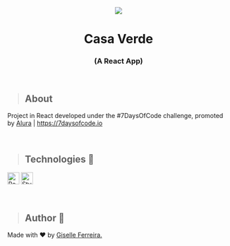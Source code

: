 <p align="center">
<img src="https://i.postimg.cc/cLvbJhnC/casaverde.png"/>
<h1 align="center">Casa Verde</h1>
<h3 align="center">(A React App)</h3>
</p>

<br/>

>## About
Project in React developed under the #7DaysOfCode challenge, promoted by [Alura](https://www.alura.com.br)  |  https://7daysofcode.io

<br/>

>## Technologies 🧰

<p align="left">
<img alt="React" src="https://img.shields.io/badge/react-%2320232a.svg?style=for-the-badge&logo=react&logoColor=%2361DAFB" height="27" /> 
<img alt="StyledComponents" src="https://img.shields.io/badge/styled--components-DB7093?style=for-the-badge&logo=styled-components&logoColor=white" height="27" />
</p>

<br/>


> ## Author 👋

Made with ❤️ by <a href="https://www.linkedin.com/in/giselleferreiras/" >Giselle Ferreira.</a>

